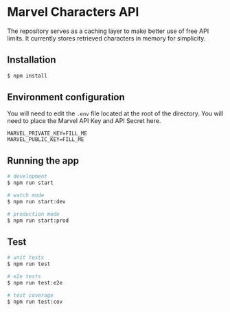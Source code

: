 # Marvel Characters API 

The repository serves as a caching layer to make better use of free API limits. 
It currently stores retrieved characters in memory for simplicity. 

## Installation

```bash
$ npm install
```

## Environment configuration
You will need to edit the `.env` file located at the root of the directory. 
You will need to place the Marvel API Key and API Secret here. 

```
MARVEL_PRIVATE_KEY=FILL_ME
MARVEL_PUBLIC_KEY=FILL_ME
```

## Running the app

```bash
# development
$ npm run start

# watch mode
$ npm run start:dev

# production mode
$ npm run start:prod
```

## Test

```bash
# unit tests
$ npm run test

# e2e tests
$ npm run test:e2e

# test coverage
$ npm run test:cov
```
